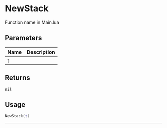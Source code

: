 # NewStack

Function name in Main.lua

## Parameters

| Name | Description |
| ---- | ----------- |
| t    |             |

## Returns

`nil`

## Usage

```lua
NewStack(t)
```

---
